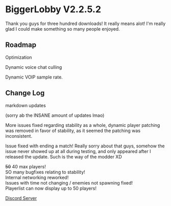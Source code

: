 
# BiggerLobby V2.2.5.2

Thank you guys for three hundred downloads! It really means alot! I'm really glad I could make something so many people enjoyed.

## Roadmap

Optimization

Dynamic voice chat culling

Dynamic VOIP sample rate.

## Change Log

markdown updates

(sorry ab the INSANE amount of updates lmao)

More issues fixed regarding stability as a whole, dynamic player patching was removed in favor of stability, as it seemed the patching was inconsistent.

Issue fixed with ending a match! Really sorry about that guys, somehow the issue never showed up at all during testing, and only appeared after I released the update. Such is the way of the modder XD


~~50~~ 40 max players!  
SO many bugfixes relating to stability!  
Internal networking reworked!  
Issues with time not changing / enemies not spawning fixed!  
Playerlist can now display up to 50 players!

[Discord Server](https://discord.gg/XeyYqRdRGC)